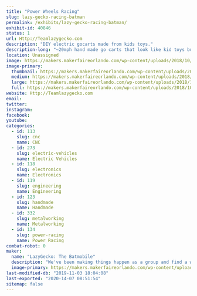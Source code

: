 ```yaml
---
title: "Power Wheels Racing"
slug: lazy-gecko-racing-batman
permalink: /exhibits/lazy-gecko-racing-batman/
exhibit-id: 40846
status: 1
url: Http://Teamlazygecko.com
description: "DIY electric gocarts made from kids toys."
description-long: "~20mph hand made go carts that look like kid toys but have modern car tech inside. Come chat with a racer inbetween races and get to know what it takes to race."
location: Unassigned
image: https://makers.makerfaireorlando.com/wp-content/uploads/2018/10/batman3.jpg
image-primary:
  thumbnail: https://makers.makerfaireorlando.com/wp-content/uploads/2018/10/batman3-150x150.jpg
  medium: https://makers.makerfaireorlando.com/wp-content/uploads/2018/10/batman3-300x200.jpg
  large: https://makers.makerfaireorlando.com/wp-content/uploads/2018/10/batman3.jpg
  full: https://makers.makerfaireorlando.com/wp-content/uploads/2018/10/batman3.jpg
website: Http://Teamlazygecko.com
email: 
twitter: 
instagram: 
facebook: 
youtube: 
categories:
  - id: 113
    slug: cnc
    name: CNC
  - id: 273
    slug: electric-vehicles
    name: Electric Vehicles
  - id: 118
    slug: electronics
    name: Electronics
  - id: 119
    slug: engineering
    name: Engineering
  - id: 123
    slug: handmade
    name: Handmade
  - id: 332
    slug: metalworking
    name: Metalworking
  - id: 134
    slug: power-racing
    name: Power Racing
combat-robot: 0
maker:
  name: "LazyGecko: The Batmobile"
  description: "We've been making things happen as a group and find a way to continue as our members spread out across the country."
  image-primary: https://makers.makerfaireorlando.com/wp-content/uploads/2018/10/batman4.jpg
last-modified-db: "2019-11-03 18:04:08"
last-exported: "2020-14-07 08:51:54"
sitemap: false
---
```


